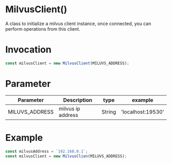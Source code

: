 # MilvusClient()
A class to initialize a milvus client instance, once connected, you can perform operations from this client.

# Invocation
```javascript
const milvusClient = new MilvusClient(MILUVS_ADDRESS);
```

# Parameter
| Parameter      | Description       | type   | example           |
| -------------- | ----------------- | ------ | ----------------- |
| MILUVS_ADDRESS | milvus ip address | String | 'localhost:19530' |

# Example
```javascript
const milvusAddress = `192.168.0.1`;
const milvusClient = new MilvusClien(MILUVS_ADDRESS);
```
